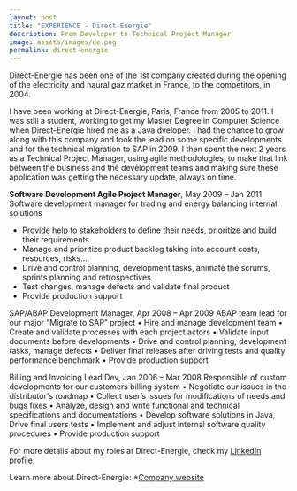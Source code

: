 ```yaml
---
layout: post
title: "EXPERIENCE - Direct-Energie"
description: From Developer to Technical Project Manager
image: assets/images/de.png
permalink: direct-energie
---
```


Direct-Energie has been one of the 1st company created during the opening of the electricity and naural gaz market in France, to the competitors, in 2004.

I have been working at Direct-Energie, Paris, France from 2005 to 2011. I was still a student, working to get my Master Degree in Computer Science when Direct-Energie hired me as a Java dveloper. I had the chance to grow along with this company and took the lead on some specific developments and for the technical migration to SAP in 2009. I then spent the next 2 years as a Technical Project Manager, using agile methodologies, to make that link between the business and the development teams and making sure these application was getting the necessary update, always on time.

**Software Development Agile Project Manager**, May 2009 – Jan 2011
<br>Software development manager for trading and energy balancing internal solutions 
* Provide help to stakeholders to define their needs, prioritize and build their requirements
* Manage and prioritize product backlog taking into account costs, resources, risks…
* Drive and control planning, development tasks, animate the scrums, sprints planning and retrospectives 
* Test changes, manage defects and validate final product 
* Provide production support

SAP/ABAP Development Manager, Apr 2008 – Apr 2009
ABAP team lead for our major “Migrate to SAP” project 
•	Hire and manage development team 
•	Create and validate processes with each project actors 
•	Validate input documents before developments 
•	Drive and control planning, development tasks, manage defects 
•	Deliver final releases after driving tests and quality performance benchmark 
•	Provide production support

Billing and Invoicing Lead Dev, Jan 2006 – Mar 2008
Responsible of custom developments for our customers billing system
•	Negotiate our issues in the distributor's roadmap
•	Collect user’s issues for modifications of needs and bugs fixes 
•	Analyze, design and write functional and technical specifications and documentations 
•	Develop software solutions in Java, Drive final users tests 
•	Implement and adjust internal software quality procedures 
•	Provide production support

For more details about my roles at Direct-Energie, check my <A href="https://www.linkedin.com/in/christophebenoist/">LinkedIn profile</A>.

Learn more about Direct-Energie:
*<a href="https://www.direct-energie.com/" target="_blank">Company website</a>